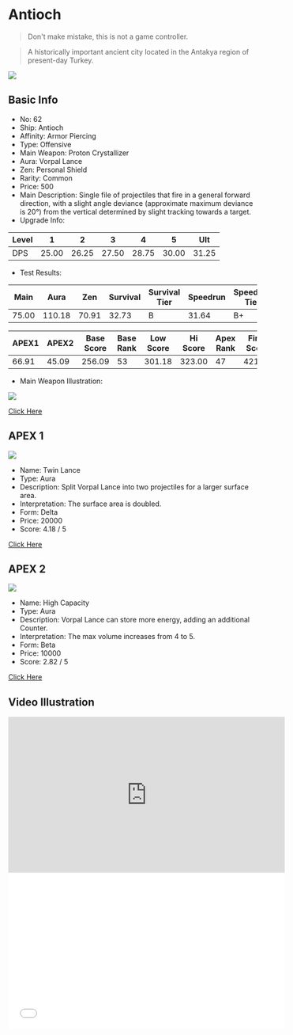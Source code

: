 # Antioch

> Don't make mistake, this is not a game controller.

> A historically important ancient city located in the Antakya region of present-day Turkey.

<img src="/ships/ship_62.png" style={{zoom:1}}/>

## Basic Info

- No: 62
- Ship: Antioch
- Affinity: Armor Piercing
- Type: Offensive
- Main Weapon: Proton Crystallizer
- Aura: Vorpal Lance
- Zen: Personal Shield
- Rarity: Common
- Price: 500
- Main Description: Single file of projectiles that fire in a general forward direction, with a slight angle deviance (approximate maximum deviance is 20°) from the vertical determined by slight tracking towards a target.
- Upgrade Info: 

| Level | 1 | 2 | 3 | 4 | 5 | Ult |
|--|--|--|--|--|--|--|
| DPS | 25.00 | 26.25 | 27.50 | 28.75 | 30.00 | 31.25 |

- Test Results: 

| Main | Aura | Zen | Survival | Survival Tier | Speedrun | Speedrun Tier | Fun | Fun Tier |
|--|--|--|--|--|--|--|--|--|
| 75.00 | 110.18 | 70.91 | 32.73 | B | 31.64 | B+ | 34.36 | B+ |

| APEX1 | APEX2 | Base Score | Base Rank | Low Score | Hi Score | Apex Rank | Final Score | FinalRank |
|--|--|--|--|--|--|--|--|--|
| 66.91 | 45.09 | 256.09 | 53 | 301.18 | 323.00 | 47 | 421.73 | 47 |

- Main Weapon Illustration:

<img src="/illustration/main_62.gif" style={{zoom:1}}/>

[Click Here](https://gamefaqs.gamespot.com/iphone/193681-phoenix-ii/faqs/76704/ship-details-part-7#antioch)

## APEX 1

<img src="/ships/ship_62_apex_1.png" style={{zoom:1}}/>

- Name: Twin Lance
- Type: Aura
- Description: Split Vorpal Lance into two projectiles for a larger surface area.
- Interpretation: The surface area is doubled.
- Form: Delta
- Price: 20000
- Score: 4.18 / 5

[Click Here](https://gamefaqs.gamespot.com/iphone/193681-phoenix-ii/faqs/76704/ship-details-part-7#delta-vl-twin-lance-c20000)

## APEX 2

<img src="/ships/ship_62_apex_2.png" style={{zoom:1}}/>

- Name: High Capacity
- Type: Aura
- Description: Vorpal Lance can store more energy, adding an additional Counter.
- Interpretation: The max volume increases from 4 to 5.
- Form: Beta
- Price: 10000
- Score: 2.82 / 5

[Click Here](https://gamefaqs.gamespot.com/iphone/193681-phoenix-ii/faqs/76704/ship-details-part-7#beta-vl-high-capacity-c10000)

## Video Illustration

<iframe width="560" height="315" src="https://www.youtube.com/embed/EiO8TyazRKE?si=wE5NQ6hkgOwaxKFU" title="YouTube video player" frameborder="0" allow="accelerometer; autoplay; clipboard-write; encrypted-media; gyroscope; picture-in-picture; web-share" referrerpolicy="strict-origin-when-cross-origin" allowfullscreen></iframe>

<br/>

<iframe width="560" height="315" src="//player.bilibili.com/player.html?aid=594509033&bvid=BV1hq4y147Ed&cid=543358467&p=1&autoplay=false" scrolling="no" border="0" frameborder="no" allow="accelerometer; autoplay; clipboard-write; encrypted-media; gyroscope; picture-in-picture; web-share" framespacing="0" allowfullscreen="true"> </iframe>
